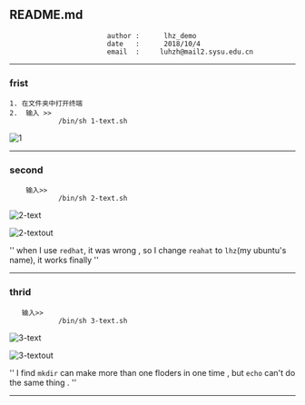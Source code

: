 ## README.md
                            author :      lhz_demo
                            date   :      2018/10/4
                            email  :     luhzh@mail2.sysu.edu.cn

----
### frist<br>
    1. 在文件夹中打开终端  
    2.  输入 >>
                /bin/sh 1-text.sh

![1](https://github.com/SYSU-AERO-SWIFT/tutorial_2018/blob/卢淮智/task_submit/lhz_demo/2_week/shell_exercise/1-text.jpg)
 
----
### second<br>
        输入>>
                /bin/sh 2-text.sh
![2-text](https://github.com/SYSU-AERO-SWIFT/tutorial_2018/blob/卢淮智/task_submit/lhz_demo/2_week/shell_exercise/2-text.jpg)

![2-textout](https://github.com/SYSU-AERO-SWIFT/tutorial_2018/blob/卢淮智/task_submit/lhz_demo/2_week/shell_exercise/2-textout.jpg)

''
when I use `redhat`, it was wrong , so I change `reahat` to `lhz`(my ubuntu's name), it works finally
''

-----
### thrid<br>
	   输入>>
                /bin/sh 3-text.sh

![3-text](https://github.com/SYSU-AERO-SWIFT/tutorial_2018/blob/卢淮智/task_submit/lhz_demo/2_week/shell_exercise/3-text.jpg)

![3-textout](https://github.com/SYSU-AERO-SWIFT/tutorial_2018/blob/卢淮智/task_submit/lhz_demo/2_week/shell_exercise/3-textout.jpg)

''
I find `mkdir` can make more than one floders in one time , but `echo` can't do the same thing .
''

---
